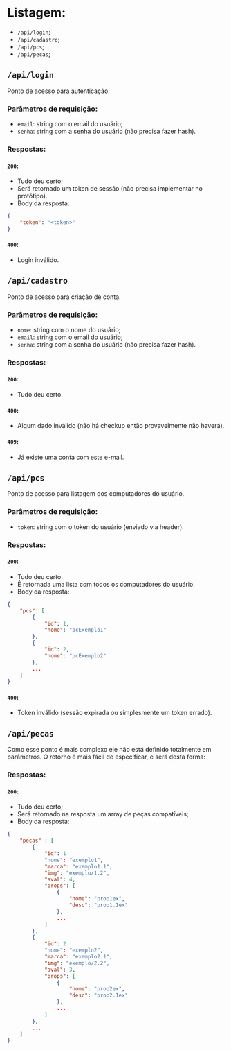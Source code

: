 # Listagem:
- `/api/login`;
- `/api/cadastro`;
- `/api/pcs`;
- `/api/pecas`;

## `/api/login`
Ponto de acesso para autenticação.

### Parâmetros de requisição: 
- `email`: string com o email do usuário;
- `senha`: string com a senha do usuário (não precisa fazer hash).

### Respostas:
#### `200`:
- Tudo deu certo;
- Será retornado um token de sessão (não precisa implementar no protótipo).
- Body da resposta:
```json
{
    "token": "<token>"
}
```
#### `400`:
- Login inválido.

## `/api/cadastro`
Ponto de acesso para criação de conta.

### Parâmetros de requisição:
- `nome`: string com o nome do usuário;
- `email`: string com o email do usuário;
- `senha`: string com a senha do usuário (não precisa fazer hash).

### Respostas:
#### `200`:
- Tudo deu certo.
#### `400`:
- Algum dado inválido (não há checkup então provavelmente não haverá).
#### `409`:
- Já existe uma conta com este e-mail.

## `/api/pcs`
Ponto de acesso para listagem dos computadores do usuário.

### Parâmetros de requisição: 
- `token`: string com o token do usuário (enviado via header).

### Respostas:
#### `200`:
- Tudo deu certo.
- É retornada uma lista com todos os computadores do usuário.
- Body da resposta:
```json
{
    "pcs": [
        {
            "id": 1,
            "nome": "pcExemplo1"
        },
        {
            "id": 2,
            "nome": "pcExemplo2"
        },
        ...
    ]
}
```
#### `400`:
- Token inválido (sessão expirada ou simplesmente um token errado).


## `/api/pecas`
Como esse ponto é mais complexo ele não está definido totalmente em parâmetros. O retorno é mais fácil de especificar, e será desta forma:

### Respostas:
#### `200`:
- Tudo deu certo;
- Será retornado na resposta um array de peças compatíveis;
- Body da resposta:
```json
{
    "pecas" : [
        {
            "id": 1
            "nome": "exemplo1",
            "marca": "exemplo1.1",
            "img": "exemplo/1.2",
            "aval": 4,
            "props": [
                { 
                    "nome": "prop1ex",
                    "desc": "prop1.1ex"
                },
                ...
            ]
        },
        {
            "id": 2
            "nome": "exemplo2",
            "marca": "exemplo2.1",
            "img": "exemplo/2.2",
            "aval": 3,
            "props": [
                { 
                    "nome": "prop2ex",
                    "desc": "prop2.1ex"
                },
                ...
            ]
        },
        ...
    ]
}
```